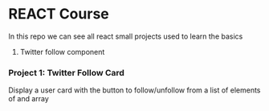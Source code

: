 # REACT Course

In this repo we can see all react small projects used to learn the basics

1. Twitter follow component


### Project 1: Twitter Follow Card
Display a user card with the button to follow/unfollow from a list of elements of and array